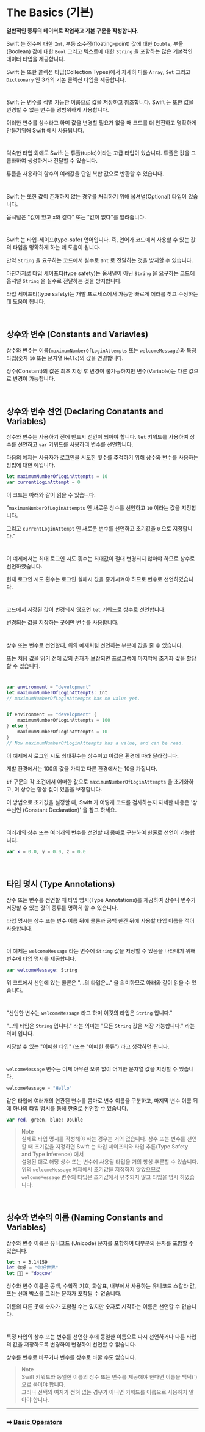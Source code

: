 # The Basics (기본)
**일반적인 종류의 데이터로 작업하고 기본 구문을 작성합니다.**

Swift 는 정수에 대한 `Int`, 부동 소수점(floating-point) 값에 대한 `Double`, 부울(Boolean) 값에 대한 `Bool` 그리고 텍스트에 대한 `String` 을 포함하는 많은 기본적인 데이터 타입을 제공합니다.

Swift 는 또한 콜렉션 타입(Collection Types)에서 자세히 다룰 `Array`, `Set` 그리고 `Dictionary` 인 3개의 기본 콜렉션 타입을 제공합니다.

#

Swift 는 변수를 식별 가능한 이름으로 값을 저장하고 참조합니다. Swift 는 또한 값을 변경할 수 없는 변수를 광범위하게 사용합니다.

이러한 변수를 상수라고 하며 값을 변경할 필요가 없을 때 코드를 더 안전하고 명확하게 만들기위해 Swift 에서 사용됩니다.

#

익숙한 타입 외에도 Swift 는 튜플(tuple)이라는 고급 타입이 있습니다. 튜플은 값을 그룹화하여 생성하거나 전달할 수 있습니다.

튜플을 사용하여 함수의 여러값을 단일 복합 값으로 반환할 수 있습니다.

#

Swift 는 또한 값이 존재하지 않는 경우를 처리하기 위해 옵셔널(Optional) 타입이 있습니다.

옵셔널은 "값이 있고 x와 같다" 또는 "값이 없다"를 알려줍니다.

#

Swift 는 타입-세이프(type-safe) 언어입니다. 즉, 언어가 코드에서 사용할 수 있는 값의 타입을 명확하게 하는 데 도움이 됩니다.

만약 `String` 을 요구하는 코드에서 실수로 `Int` 로 전달하는 것을 방지할 수 있습니다.

마찬가지로 타입 세이프티(type safety)는 옵셔널이 아닌 `String` 을 요구하는 코드에 옵셔널 `String` 을 실수로 전달하는 것을 방지합니다.
 
타입 세이프티(type safety)는 개발 프로세스에서 가능한 빠르게 에러를 찾고 수정하는데 도움이 됩니다.

<br>

## 상수와 변수 (Constants and Variavles)

상수와 변수는 이름(`maximumNumberOfLoginAttempts` 또는 `welcomeMessage`)과 특정 타입(숫자 `10` 또는 문자열 `Hello`)의 값을 연결합니다.

상수(Constant)의 값은 최초 지정 후 변경이 불가능하지만 변수(Variable)는 다른 값으로 변경이 가능합니다.

<br>

## 상수와 변수 선언 (Declaring Conatants and Variables)

상수와 변수는 사용하기 전에 반드시 선언이 되어야 합니다. `let` 키워드를 사용하여 상수를 선언하고 `var` 키워드를 사용하여 변수를 선언합니다.

다음의 예제는 사용자가 로그인을 시도한 횟수를 추적하기 위해 상수와 변수를 사용하는 방법에 대한 예입니다.

~~~ swift
let maximumNumberOfLoginAttempts = 10
var currentLoginAttempt = 0
~~~

이 코드는 아래와 같이 읽을 수 있습니다.

"`maximumNumberOfLoginAttempts` 인 새로운 상수를 선언하고  `10` 이라는 값을 지정합니다.

그리고 `currentLoginAttempt` 인 새로운 변수를 선언하고 초기값을 `0` 으로 지정합니다."

#

이 예제에서는 최대 로그인 시도 횟수는 최대값이 절대 변경되지 않아야 하므로 상수로 선언하였습니다.

현재 로그인 시도 횟수는 로그인 실패시 값을 증가시켜야 하므로 변수로 선언하였습니다.

#

코드에서 저장된 값이 변경되지 않으면 `let` 키워드로 상수로 선언합니다.

변경되는 값을 저장하는 곳에만 변수를 사용합니다.

#

상수 또는 변수로 선언할때, 위의 예제처럼 선언하는 부분에 값을 줄 수 있습니다.

또는 처음 값을 읽기 전에 값의 존재가 보장되면 프로그램에 마지막에 초기화 값을 할당할 수 있습니다.

#

~~~ swift
var environment = "development"
let maximumNumberOfLoginAttempts: Int
// maximumNumberOfLoginAttempts has no value yet.


if environment == "development" {
    maximumNumberOfLoginAttempts = 100
} else {
    maximumNumberOfLoginAttempts = 10
}
// Now maximumNumberOfLoginAttempts has a value, and can be read.
~~~

이 예제에서 로그인 시도 최대횟수는 상수이고 이값은 환경에 따라 달라집니다.

개발 환경에서는 100의 값을 가지고 다른 환경에서는 10을 가집니다.

`if` 구문의 각 조건에서 어떠한 값으로 `maximumNumberOfLoginAttempts` 을 초기화하고, 이 상수는 항상 값이 있음을 보장합니다.

이 방법으로 초기값을 설정할 때, Swift 가 어떻게 코드를 검사하는지 자세한 내용은 '상수선언 (Constant Declaration)' 을 참고 하세요.

#

여러개의 상수 또는 여러개의 변수를 선언할 때 콤마로 구분하여 한줄로 선언이 가능합니다.

~~~ swift
var x = 0.0, y = 0.0, z = 0.0
~~~

<br>

## 타입 명시 (Type Annotations)

상수 또는 변수를 선언할 때 타입 명시(Type Annotations)를 제공하여 상수나 변수가 저장할 수 있는 값의 종류를 명확히 할 수 있습니다.

타입 명시는 상수 또는 변수 이름 뒤에 콜론과 공백 한칸 뒤에 사용할 타입 이름을 적어 사용합니다.

#

이 예제는 `welcomeMessage` 라는 변수에 `String` 값을 저장할 수 있음을 나타내기 위해 변수에 타입 명시를 제공합니다.

~~~ swift
var welcomeMessage: String
~~~

위 코드에서 선언에 있는 콜론은 "...의 타입은..." 을 의미하므로 아래와 같이 읽을 수 있습니다.

#

"선언한 변수는 `welcomeMessage` 라고 하며 이것의 타입은 `String` 입니다."

"...의 타입은 `String` 입니다." 라는 의미는 "모든 `String` 값을 저장 가능합니다." 라는 의미 입니다.

저장할 수 있는 "어떠한 타입" (또는 "어떠한 종류") 라고 생각하면 됩니다.

#

`welcomeMessage` 변수는 이제 아무런 오류 없이 어떠한 문자열 값을 지정할 수 있습니다.

~~~ swift
welcomeMessage = "Hello"
~~~

같은 타입에 여러개의 연관된 변수를 콤마로 변수 이름을 구분하고, 마지막 변수 이름 뒤에 하나의 타입 명시를 통해 한줄로 선언할 수 있습니다.

~~~ swift
var red, green, blue: Double
~~~

> Note   
> 실제로 타입 명시를 작성해야 하는 경우는 거의 없습니다. 상수 또는 변수를 선언할 때 초기값을 지정하면 Swift 는 타입 세이프티와 타입 추론(Type Safety and Type Inference) 에서   
> 설명된 대로 해당 상수 또는 변수에 사용될 타입을 거의 항상 추론할 수 있습니다.    
> 위의 `welcomeMessage` 예제에서 초기값을 지정하지 않았으므로 `welcomeMessage` 변수의 타입은 초기값에서 유추되지 않고 타입을 명시 하였습니다.    

<br>

## 상수와 변수의 이름 (Naming Constants and Variables)

상수와 변수 이름은 유니코드 (Unicode) 문자를 포함하여 대부분의 문자를 포함할 수 있습니다.

~~~ swift
let π = 3.14159
let 你好 = "你好世界"
let 🐶🐮 = "dogcow"
~~~

상수와 변수 이름은 공백, 수학적 기호, 화살표, 내부에서 사용하는 유니코드 스칼라 값, 또는 선과 박스를 그리는 문자가 포함될 수 없습니다.

이름의 다른 곳에 숫자가 포함될 수는 있지만 숫자로 시작하는 이름은 선언할 수 없습니다.

#

특정 타입의 상수 또는 변수를 선언한 후에 동일한 이름으로 다시 선언하거나 다른 타입의 값을 저장하도록 변경하여 변경하여 선언할 수 없습니다.

상수를 변수로 바꾸거나 변수를 상수로 바꿀 수도 없습니다.

> Note   
> Swift 키워드와 동일한 이름의 상수 또는 변수를 제공해야 한다면 이름을 백틱(`)으로 묶어야 합니다.  
> 그러나 선택의 여지가 전혀 없는 경우가 아니면 키워드를 이름으로 사용하지 말아야 합니다.
















***
### ➡️ [Basic Operators](https://github.com/DevWooHyeon/iOS_Documentation/blob/main/Swift%20Documentation/Swift%20Language%20guide/2.Basic%20Operators.md)
